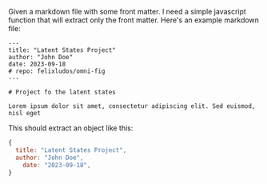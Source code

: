 Given a markdown file with some front matter. I need a simple javascript function that will extract only the front matter. Here's an example markdown file:

```
---
title: "Latent States Project"
author: "John Doe"
date: 2023-09-18
# repo: felixludos/omni-fig
---

# Project fo the latent states

Lorem ipsum dolor sit amet, consectetur adipiscing elit. Sed euismod, nisl eget
```

This should extract an object like this:

```js
{
  title: "Latent States Project",
  author: "John Doe",
    date: "2023-09-18",
}
```